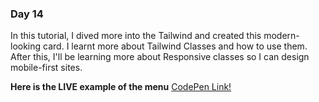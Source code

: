 
### Day 14

In this tutorial, I dived more into the Tailwind and created this modern-looking card. I learnt more about Tailwind Classes and how to use them. After this, I'll be learning more about Responsive classes so I can design mobile-first sites.



**Here is the LIVE example of the menu**
[CodePen Link!](https://codepen.io/sanjaysanjel/pen/dyMKOZK?editors=1100)
